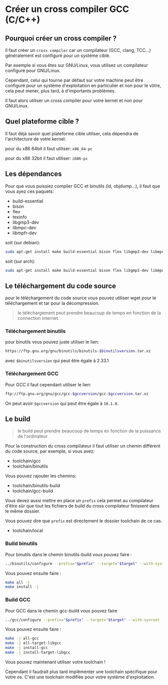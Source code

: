 
# Créer un cross compiler GCC (C/C++)

## Pourquoi créer un cross compiler ?

Il faut créer un `cross compiler` car un compilateur (GCC, clang, TCC...) généralement est configuré pour un système cible.

Par exemple si vous êtes sur GNU/Linux, vous utilisez un compilateur configuré pour GNU/Linux.

Cependant, celui qui tourne par défaut sur votre machine peut être configuré pour un système d'exploitation en particulier et non pour le vôtre, cela peut mener, plus tard, à d'importants problèmes.

Il faut alors utiliser un cross compiler pour votre kernel et non pour GNU/Linux.

## Quel plateforme cible ?

Il faut déjà savoir quel plateforme cible utiliser, cela dépendra de l'architecture de votre kernel:

pour du x86 64bit il faut utiliser:
`x86_64-pc`

pour du x86 32bit il faut utiliser:
`i686-pc`

## Les dépendances

Pour que vous puissiez compiler GCC et binutils (ld, objdump...), il faut que vous ayez ces paquets:

- build-essential
- bison
- flex
- texinfo
- libgmp3-dev
- libmpc-dev
- libmpfr-dev

soit  (sur debian):

```bash
sudo apt-get install make build-essential bison flex libgmp3-dev libmpc-dev libmpfr-dev texinfo wget gcc binutils
```
soit  (sur arch):

```bash
sudo apt-get install make build-essential bison flex libgmp3-dev libmpc-dev libmpfr-dev texinfo wget gcc binutils
```

## Le téléchargement du code source

pour le téléchargement du code source vous pouvez utiliser wget pour le téléchargement et tar pour la décompression.

> le téléchargement peut prendre beaucoup de temps en fonction de la connection internet.

### Téléchargement binutils

pour binutils vous pouvez juste utiliser le lien:

```bash
https://ftp.gnu.org/gnu/binutils/binutils-$binutilsversion.tar.xz
```

avec `$binutilsversion` qui peut être égale à 2.33.1

### Téléchargement GCC

Pour GCC il faut cependant utiliser le lien:

```bash
ftp://ftp.gnu.org/gnu/gcc/gcc-$gccversion/gcc-$gccversion.tar.xz

```

On peut avoir `$gccversion` qui peut être égale à `10.1.0`.

## Le build

> le build peut prendre beaucoup de temps en fonction de la puissance de l'ordinateur

Pour la construction du cross compilateur il faut utiliser un chemin différent du code source, par exemple, si vous avez:

- toolchain/gcc
- toolchain/binutils

Vous pouvez rajouter les chemins:

- toolchain/binutils-build
- toolchain/gcc-build

Vous devez aussi mettre en place un `prefix` cela permet au compilateur d'être sûr que tout les fichiers de build du cross compilateur finissent dans le même dossier.

Vous pouvez dire que `prefix` est directement le dossier toolchain de ce cas.

- toolchain/local

### Build binutils

Pour binutils dans le chemin binutils-build vous pouvez faire :

```bash
../binutils/configure --prefix="$prefix" --target="$target" --with-sysroot --disable-nls --disable-werror
```

Vous pouvez ensuite faire :

```bash
make all -j
make install -j
```

### Build GCC

Pour GCC dans le chemin gcc-build vous pouvez faire

```bash
../gcc/configure --prefix="$prefix" --target="$target" --with-sysroot --disable-nls --enable-languages=c,c++ --with-newlib
```

Vous pouvez ensuite faire :

```bash
make -j all-gcc
make -j all-target-libgcc
make -j install-gcc
make -j install-target-libgcc
```

Vous pouvez maintenant utiliser votre toolchain !

Cependant il faudrait plus tard implémenter une toolchain spécifique pour votre os.
C'est une toolchain modifiée pour votre système d'exploitation.
